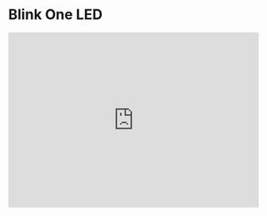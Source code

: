 # Blink One LED

<div style="position:relative;height:0;padding-bottom:70%;overflow:hidden;"><iframe style="position:absolute;top:0;left:0;width:100%;height:100%;" src="https://makecode.microbit.org/#pub:S86188-04268-58304-46425" frameborder="0" sandbox="allow-popups allow-forms allow-scripts allow-same-origin"></iframe></div>
